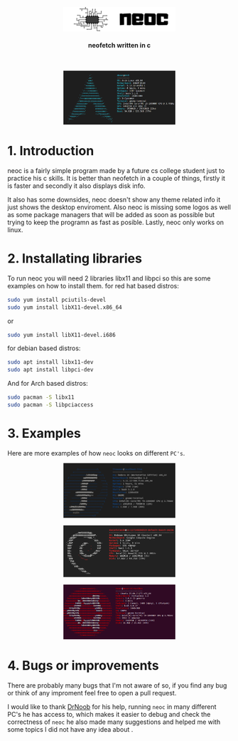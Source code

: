 <p align="center"><img width=50% src="./pics/neoc.png"></p>

<div align="center">
<h4 align="center">neofetch written in c</h4>

&nbsp;

<p align="center"><img width=50% src="./pics/example.png"></p>



</div>

# 1. Introduction
neoc is a fairly simple program made by a future cs college student just to practice his c skills. It is better than neofetch in a couple of things, firstly it is faster and secondly it also displays disk info.

It also has some downsides, neoc doesn't show any theme related info it just shows the desktop enviroment. Also neoc is missing some logos as well as some package managers that will be added as soon as possible but trying to keep the programn as fast as posible. Lastly, neoc only works on linux.

# 2. Installating libraries
To run neoc you will need 2 libraries libx11 and libpci so this are some examples on how to install them.
for red hat based distros:

  ```bash
  sudo yum install pciutils-devel
  sudo yum install libX11-devel.x86_64
  ```
  or
  ```bash
  sudo yum install libX11-devel.i686
  ```
for debian based distros:
  ```bash
  sudo apt install libx11-dev
  sudo apt install libpci-dev
  ```
And for Arch based distros:

  ```bash
  sudo pacman -S libx11
  sudo pacman -S libpciaccess
  ```

# 3. Examples
Here are more examples of how `neoc` looks on different `PC's`.

<p align="center"><img width=50% src="./pics/fedora.png"></p>

<p align="center"><img width=50% src="./pics/cloud.png"></p>

<p align="center"><img width=50% src="./pics/ubuntu.png"></p>


# 4. Bugs or improvements
There are probably many bugs that I'm not aware of so, if you find any bug or think of any improment feel free to open a pull request.

I would like to thank [DrNoob](https://github.com/Dr-Noob) for his help, running `neoc` in many different PC's he has access to, which makes it easier to debug and check the correctness of `neoc` he also made many suggestions and helped me with some topics I did not have any idea about .
